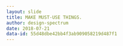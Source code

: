 ```yaml
---
layout: slide
title: MAKE MUST-USE THINGS.
author: design-spectrum
date: 2018-07-21
data-id: 55d48dbe42bb4f3ab909058219d487f1
---
```

